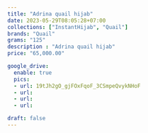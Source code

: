 ```yaml
---
title: "Adrina quail hijab"
date: 2023-05-29T08:05:28+07:00
collections: ["InstantHijab", "Quail"]
brands: "Quail"
grams: "125"
description : "Adrina quail hijab"
price: "65,000.00"

google_drive:
  enable: true
  pics:
  - url: 19tJh2gO_gjFOxFqoF_3CSmpeQvykNHoF
  - url: 
  - url: 
  - url: 

draft: false
---
```


    
  
